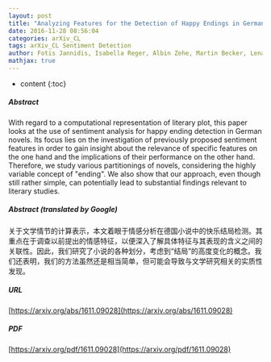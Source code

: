 ```yaml
---
layout: post
title: "Analyzing Features for the Detection of Happy Endings in German Novels"
date: 2016-11-28 08:56:04
categories: arXiv_CL
tags: arXiv_CL Sentiment Detection
author: Fotis Jannidis, Isabella Reger, Albin Zehe, Martin Becker, Lena Hettinger, Andreas Hotho
mathjax: true
---
```


* content
{:toc}

##### Abstract
With regard to a computational representation of literary plot, this paper looks at the use of sentiment analysis for happy ending detection in German novels. Its focus lies on the investigation of previously proposed sentiment features in order to gain insight about the relevance of specific features on the one hand and the implications of their performance on the other hand. Therefore, we study various partitionings of novels, considering the highly variable concept of "ending". We also show that our approach, even though still rather simple, can potentially lead to substantial findings relevant to literary studies.

##### Abstract (translated by Google)
关于文学情节的计算表示，本文着眼于情感分析在德国小说中的快乐结局检测。其重点在于调查以前提出的情感特征，以便深入了解具体特征与其表现的含义之间的关联性。因此，我们研究了小说的各种划分，考虑到“结局”的高度变化的概念。我们还表明，我们的方法虽然还是相当简单，但可能会导致与文学研究相关的实质性发现。

##### URL
[https://arxiv.org/abs/1611.09028](https://arxiv.org/abs/1611.09028)

##### PDF
[https://arxiv.org/pdf/1611.09028](https://arxiv.org/pdf/1611.09028)

